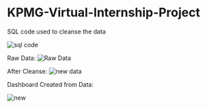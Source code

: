 # KPMG-Virtual-Internship-Project
SQL code used to cleanse the data

![sql code](https://user-images.githubusercontent.com/15945090/118054866-13c1eb80-b355-11eb-939a-9e207e8cd7da.JPG)


Raw Data:
![Raw Data](https://user-images.githubusercontent.com/15945090/118054828-00af1b80-b355-11eb-9311-aeb792e7bc40.JPG)


After Cleanse:
![new data](https://user-images.githubusercontent.com/15945090/118054833-0278df00-b355-11eb-9d79-75caa4f5568e.JPG)


Dashboard Created from Data:

![new](https://user-images.githubusercontent.com/15945090/118054857-0f95ce00-b355-11eb-8472-055c812aa45f.png)

